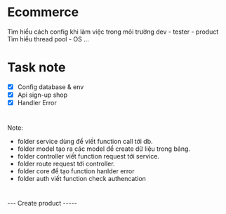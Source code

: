 # Ecommerce

Tìm hiểu cách config khi làm việc trong môi trường dev - tester - product
Tìm hiểu thread pool - OS ... 

# Task note 
- [x] Config database & env
- [x] Api sign-up shop
- [x] Handler Error  
#
Note:
-  folder service dùng để viết function call tới db.
-  folder model tạo ra các model để create dữ liệu trong bảng.
-  folder controller viết function request tới service.
-  folder route request tới controller.
-  folder core để tạo function hanlder error
-  folder auth viết function check authencation

#
  --- Create product -----
  
#
